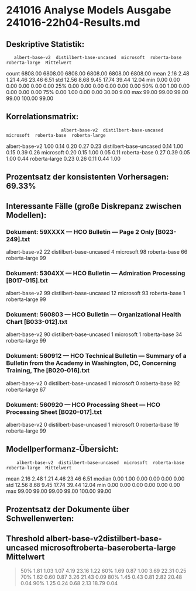 # 241016 Analyse Models Ausgabe 241016-22h04-Results.md
## Deskriptive Statistik:
       albert-base-v2  distilbert-base-uncased  microsoft  roberta-base  roberta-large  Mittelwert
count         6808.00                  6808.00    6808.00       6808.00        6808.00     6808.00
mean             2.16                     2.48       1.21          4.46          23.46        6.51
std             12.56                     8.68       9.45         17.74          39.44       12.04
min              0.00                     0.00       0.00          0.00           0.00        0.00
25%              0.00                     0.00       0.00          0.00           0.00        0.00
50%              0.00                     1.00       0.00          0.00           0.00        0.00
75%              0.00                     1.00       0.00          0.00          30.00        9.00
max             99.00                    99.00      99.00         99.00         100.00       99.00


## Korrelationsmatrix:
                         albert-base-v2  distilbert-base-uncased  microsoft  roberta-base  roberta-large
albert-base-v2                     1.00                     0.14       0.20          0.27           0.23
distilbert-base-uncased            0.14                     1.00       0.15          0.39           0.26
microsoft                          0.20                     0.15       1.00          0.05           0.11
roberta-base                       0.27                     0.39       0.05          1.00           0.44
roberta-large                      0.23                     0.26       0.11          0.44           1.00


## Prozentsatz der konsistenten Vorhersagen: 69.33%


## Interessante Fälle (große Diskrepanz zwischen Modellen):
### Dokument: 59XXXX — HCO Bulletin — Page 2 Only  [B023-249].txt
  albert-base-v2            22
  distilbert-base-uncased            4
  microsoft         98
  roberta-base      66
  roberta-large     99

### Dokument: 5304XX — HCO Bulletin — Admiration Processing  [B017-015].txt
  albert-base-v2            99
  distilbert-base-uncased           12
  microsoft         93
  roberta-base       1
  roberta-large     99

### Dokument: 560803 — HCO Bulletin — Organizational Health Chart  [B033-012].txt
  albert-base-v2            90
  distilbert-base-uncased            1
  microsoft          1
  roberta-base      34
  roberta-large     99

### Dokument: 560912 — HCO Technical Bulletin — Summary of a Bulletin from the Academy in Washington, DC, Concerning Training, The  [B020-016].txt
  albert-base-v2             0
  distilbert-base-uncased            1
  microsoft          0
  roberta-base      92
  roberta-large     67

### Dokument: 560920 — HCO Processing Sheet — HCO Processing Sheet  [B020-017].txt
  albert-base-v2             0
  distilbert-base-uncased            1
  microsoft          0
  roberta-base      19
  roberta-large     99

## Modellperformanz-Übersicht:
        albert-base-v2  distilbert-base-uncased  microsoft  roberta-base  roberta-large  Mittelwert
mean              2.16                     2.48       1.21          4.46          23.46        6.51
median            0.00                     1.00       0.00          0.00           0.00        0.00
std              12.56                     8.68       9.45         17.74          39.44       12.04
min               0.00                     0.00       0.00          0.00           0.00        0.00
max              99.00                    99.00      99.00         99.00         100.00       99.00
## Prozentsatz der Dokumente über Schwellenwerten:
Threshold   albert-base-v2distilbert-base-uncased   microsoftroberta-baseroberta-large  Mittelwert
------------------------------------------------------------------------------------
>50%                1.81        1.03        1.07        4.19       23.16        1.22
>60%                1.69        0.87        1.00        3.69       22.31        0.25
>70%                1.62        0.60        0.87        3.26       21.43        0.09
>80%                1.45        0.43        0.81        2.82       20.48        0.04
>90%                1.25        0.24        0.68        2.13       18.79        0.04
